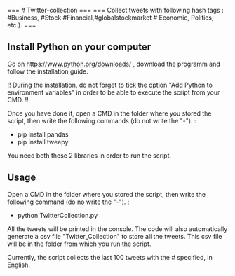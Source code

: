 === # Twitter-collection ===
=== Collect  tweets  with following hash tags : #Business, #Stock #Financial,#globalstockmarket # Economic, Politics, etc.). ===


## Install Python on your computer

Go on https://www.python.org/downloads/ , download the programm and follow the installation guide.

!! During the installation, do not forget to tick the option "Add Python to environment variables" in order to be able to execute the script from your CMD. !!

Once you have done it, open a CMD in the folder where you stored the script, then write the following commands (do not write the "-"). :
- pip install pandas
- pip install tweepy

You need both these 2 libraries in order to run the script.


## Usage

Open a CMD in the folder where you stored the script, then write the following command (do no write the "-"). :
- python TwitterCollection.py

All the tweets will be printed in the console. The code will also automatically generate a csv file "Twitter_Collection" to store all the tweets. This csv file will be in the folder from which you run the script.

Currently, the script collects the last 100 tweets with the # specified, in English.
